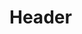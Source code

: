 <!-- TITLE: Shift: Manticore -->
<!-- SUBTITLE: Shift into the form of a manticore, increasing your HP, AC, Strength, as well as giving you a chacne to cast Hornet's Sting in combat. -->

# Header